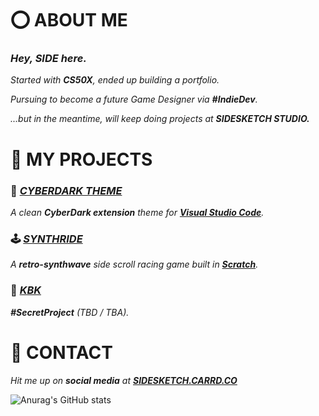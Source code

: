# ⭕ **ABOUT ME**
### *Hey, **SIDE** here.*

*Started with **CS50X**, ended up building a portfolio.*

*Pursuing to become a future Game Designer via **#IndieDev**.*

*...but in the meantime, will keep doing projects at **SIDESKETCH STUDIO.***

# 📑 **MY PROJECTS**
### 📱 [***CYBERDARK THEME***](https://marketplace.visualstudio.com/items?itemName=SIDESKETCH.cyberdark-theme&ssr=false#overview)
*A clean **CyberDark extension** theme for [**Visual Studio Code**](https://code.visualstudio.com).*

### 🕹️ [***SYNTHRIDE***](https://sidesketch.itch.io/synthride)
*A **retro-synthwave** side scroll racing game built in [**Scratch**](https://scratch.mit.edu/projects/846882109/).*

### 🎲 [***KBK***](https://media.tenor.com/W-42HlChzwAAAAAM/rainn-wilson.gif)
***#SecretProject** (TBD / TBA).*

# 🔗 **CONTACT**
*Hit me up on **social media** at **[SIDESKETCH.CARRD.CO](https://sidesketch.carrd.co/)***

![Anurag's GitHub stats](https://github-readme-stats-sigma-five.vercel.app/api?username=SIDESKETCH&count_private=true&title&title_color=E41838&text_color=FFFFFF&icon_color=414141&bg_color=0A0A0A&border_radius=3&show_icons=true&include_all_commits=true&hide_title=true)
